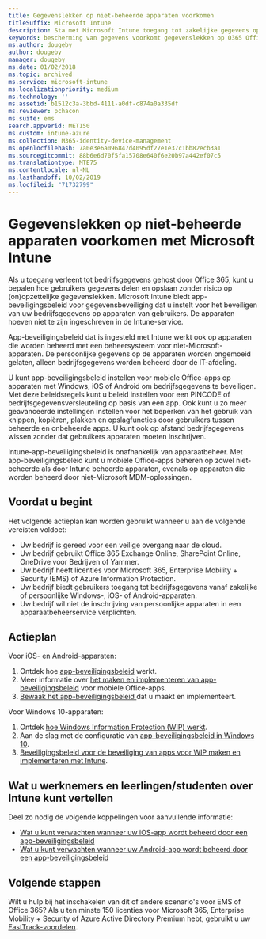 ```yaml
---
title: Gegevenslekken op niet-beheerde apparaten voorkomen
titleSuffix: Microsoft Intune
description: Sta met Microsoft Intune toegang tot zakelijke gegevens op apparaten toe en beveilig gegevens tegen gegevenslekken.
keywords: bescherming van gegevens voorkomt gegevenslekken op O365 Office 365-apparaten
ms.author: dougeby
author: dougeby
manager: dougeby
ms.date: 01/02/2018
ms.topic: archived
ms.service: microsoft-intune
ms.localizationpriority: medium
ms.technology: ''
ms.assetid: b1512c3a-3bbd-4111-a0df-c874a0a335df
ms.reviewer: pchacon
ms.suite: ems
search.appverid: MET150
ms.custom: intune-azure
ms.collection: M365-identity-device-management
ms.openlocfilehash: 7a0e3e6a096847d4095df27e1e37c1bb82ecb3a1
ms.sourcegitcommit: 88b6e6d70f5fa15708e640f6e20b97a442ef07c5
ms.translationtype: MTE75
ms.contentlocale: nl-NL
ms.lasthandoff: 10/02/2019
ms.locfileid: "71732799"
---
```

# <a name="prevent-data-leaks-on-non-managed-devices-using-microsoft-intune"></a>Gegevenslekken op niet-beheerde apparaten voorkomen met Microsoft Intune

Als u toegang verleent tot bedrijfsgegevens gehost door Office 365, kunt u bepalen hoe gebruikers gegevens delen en opslaan zonder risico op (on)opzettelijke gegevenslekken. Microsoft Intune biedt app-beveiligingsbeleid voor gegevensbeveiliging dat u instelt voor het beveiligen van uw bedrijfsgegevens op apparaten van gebruikers. De apparaten hoeven niet te zijn ingeschreven in de Intune-service. 

App-beveiligingsbeleid dat is ingesteld met Intune werkt ook op apparaten die worden beheerd met een beheersysteem voor niet-Microsoft-apparaten. De persoonlijke gegevens op de apparaten worden ongemoeid gelaten, alleen bedrijfsgegevens worden beheerd door de IT-afdeling. 

U kunt app-beveiligingsbeleid instellen voor mobiele Office-apps op apparaten met Windows, iOS of Android om bedrijfsgegevens te beveiligen. Met deze beleidsregels kunt u beleid instellen voor een PINCODE of bedrijfsgegevensversleuteling op basis van een app. Ook kunt u zo meer geavanceerde instellingen instellen voor het beperken van het gebruik van knippen, kopiëren, plakken en opslagfuncties door gebruikers tussen beheerde en onbeheerde apps. U kunt ook op afstand bedrijfsgegevens wissen zonder dat gebruikers apparaten moeten inschrijven.

Intune-app-beveiligingsbeleid is onafhankelijk van apparaatbeheer. Met app-beveiligingsbeleid kunt u mobiele Office-apps beheren op zowel niet-beheerde als door Intune beheerde apparaten, evenals op apparaten die worden beheerd door niet-Microsoft MDM-oplossingen.

## <a name="before-you-begin"></a>Voordat u begint

Het volgende actieplan kan worden gebruikt wanneer u aan de volgende vereisten voldoet:

* Uw bedrijf is gereed voor een veilige overgang naar de cloud.
* Uw bedrijf gebruikt Office 365 Exchange Online, SharePoint Online, OneDrive voor Bedrijven of Yammer.
* Uw bedrijf heeft licenties voor Microsoft 365, Enterprise Mobility + Security (EMS) of Azure Information Protection.
* Uw bedrijf biedt gebruikers toegang tot bedrijfsgegevens vanaf zakelijke of persoonlijke Windows-, iOS- of Android-apparaten.
* Uw bedrijf wil niet de inschrijving van persoonlijke apparaten in een apparaatbeheerservice verplichten.

## <a name="action-plan"></a>Actieplan

Voor iOS- en Android-apparaten:

1. Ontdek hoe [app-beveiligingsbeleid](../apps/app-protection-policy.md) werkt.
2. Meer informatie over [het maken en implementeren van app-beveiligingsbeleid](../apps/app-protection-policies.md) voor mobiele Office-apps.
3. [Bewaak het app-beveiligingsbeleid ](../apps/app-protection-policies-monitor.md) dat u maakt en implementeert.

Voor Windows 10-apparaten:

1. Ontdek [hoe Windows Information Protection (WIP) werkt](https://docs.microsoft.com/windows/threat-protection/windows-information-protection/protect-enterprise-data-using-wip).
2. Aan de slag met de configuratie van [app-beveiligingsbeleid in Windows 10](../apps/app-protection-policies-configure-windows-10.md).
3. [Beveiligingsbeleid voor de beveiliging van apps voor WIP maken en implementeren met Intune](../apps/windows-information-protection-policy-create.md).

## <a name="what-to-tell-employees-and-students"></a>Wat u werknemers en leerlingen/studenten over Intune kunt vertellen

Deel zo nodig de volgende koppelingen voor aanvullende informatie:

* [Wat u kunt verwachten wanneer uw iOS-app wordt beheerd door een app-beveiligingsbeleid](../fundamentals/end-user-mam-apps-ios.md)
* [Wat u kunt verwachten wanneer uw Android-app wordt beheerd door een app-beveiligingsbeleid](../fundamentals/end-user-mam-apps-android.md)

## <a name="next-steps"></a>Volgende stappen

Wilt u hulp bij het inschakelen van dit of andere scenario's voor EMS of Office 365? Als u ten minste 150 licenties voor Microsoft 365, Enterprise Mobility + Security of Azure Active Directory Premium hebt, gebruikt u uw [FastTrack-voordelen](https://docs.microsoft.com/enterprise-mobility-security/solutions/enterprise-mobility-fasttrack-program).
